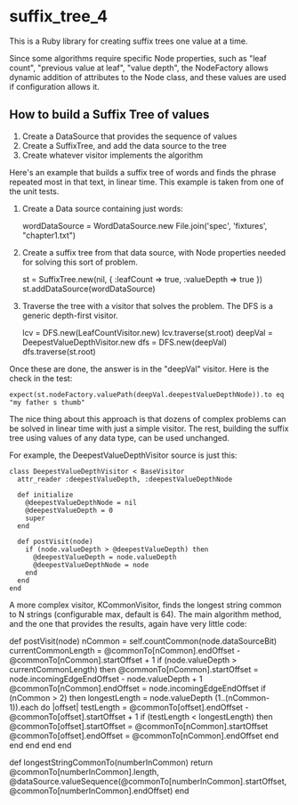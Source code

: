 # suffix_tree_4

This is a Ruby library for creating suffix trees one value at a time.

Since some algorithms require specific Node properties, such as "leaf count", "previous value at leaf",
"value depth", the NodeFactory allows dynamic addition of attributes to the Node class, and these values are
used if configuration allows it.

## How to build a Suffix Tree of values

1. Create a DataSource that provides the sequence of values
2. Create a SuffixTree, and add the data source to the tree
3. Create whatever visitor implements the algorithm

Here's an example that builds a suffix tree of words and finds the phrase repeated most in that text, in linear time.
This example is taken from one of the unit tests.

1. Create a Data source containing just words:

    wordDataSource = WordDataSource.new File.join('spec', 'fixtures', "chapter1.txt")

2. Create a suffix tree from that data source, with Node properties needed for solving this sort of problem.

    st = SuffixTree.new(nil, { :leafCount => true, :valueDepth => true })
    st.addDataSource(wordDataSource)

3. Traverse the tree with a visitor that solves the problem.  The DFS is a generic depth-first visitor.

    lcv = DFS.new(LeafCountVisitor.new)
    lcv.traverse(st.root)
    deepVal = DeepestValueDepthVisitor.new
    dfs = DFS.new(deepVal)
    dfs.traverse(st.root)

Once these are done, the answer is in the "deepVal" visitor.  Here is the check in the test:

    expect(st.nodeFactory.valuePath(deepVal.deepestValueDepthNode)).to eq "my father s thumb"

The nice thing about this approach is that dozens of complex problems can be solved in linear time with
just a simple visitor.  The rest, building the suffix tree using values of any data type, can be used unchanged.

For example, the DeepestValueDepthVisitor source is just this:

    class DeepestValueDepthVisitor < BaseVisitor
      attr_reader :deepestValueDepth, :deepestValueDepthNode

      def initialize
        @deepestValueDepthNode = nil
        @deepestValueDepth = 0
        super
      end

      def postVisit(node)
        if (node.valueDepth > @deepestValueDepth) then
          @deepestValueDepth = node.valueDepth
          @deepestValueDepthNode = node
        end
      end
    end

A more complex visitor, KCommonVisitor, finds the longest string common to N strings (configurable max, default
is 64).  The main algorithm method, and the one that provides the results, again have very little code:


  def postVisit(node)
    nCommon = self.countCommon(node.dataSourceBit)
    currentCommonLength = @commonTo[nCommon].endOffset - @commonTo[nCommon].startOffset + 1
    if (node.valueDepth > currentCommonLength) then
      @commonTo[nCommon].startOffset = node.incomingEdgeEndOffset - node.valueDepth + 1
      @commonTo[nCommon].endOffset = node.incomingEdgeEndOffset
      if (nCommon > 2) then
        longestLength = node.valueDepth
        (1..(nCommon-1)).each do |offset|
          testLength = @commonTo[offset].endOffset - @commonTo[offset].startOffset + 1
          if (testLength < longestLength) then
            @commonTo[offset].startOffset = @commonTo[nCommon].startOffset
            @commonTo[offset].endOffset = @commonTo[nCommon].endOffset
          end
        end
      end
    end
  end

  def longestStringCommonTo(numberInCommon)
    return @commonTo[numberInCommon].length, @dataSource.valueSequence(@commonTo[numberInCommon].startOffset, @commonTo[numberInCommon].endOffset)
  end
